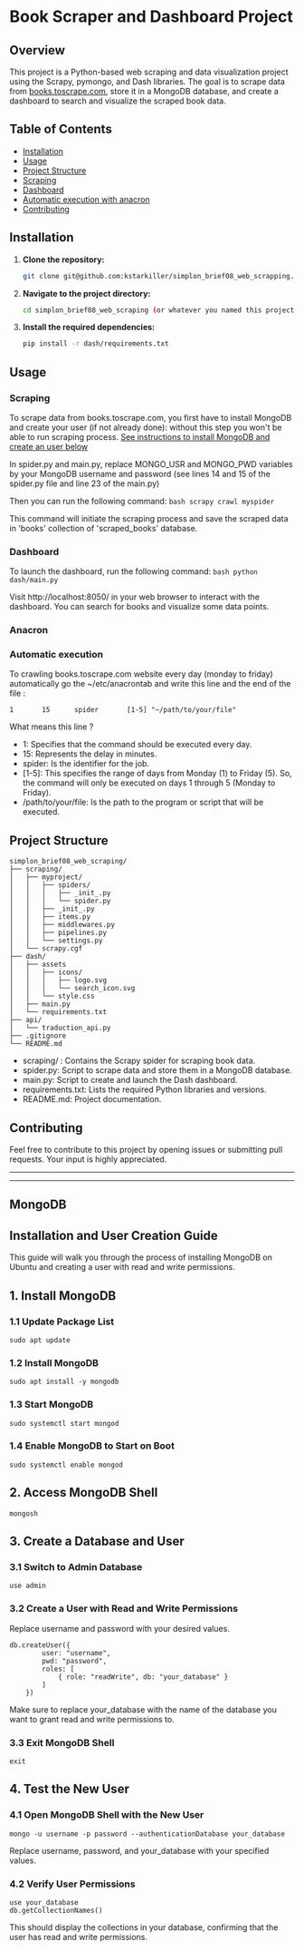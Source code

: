 # Book Scraper and Dashboard Project

## Overview

This project is a Python-based web scraping and data visualization project using the Scrapy, pymongo, and Dash libraries. The goal is to scrape data from [books.toscrape.com](http://books.toscrape.com), store it in a MongoDB database, and create a dashboard to search and visualize the scraped book data.

## Table of Contents

- [Installation](#installation)
- [Usage](#usage)
- [Project Structure](#project-structure)
- [Scraping](#scraping)
- [Dashboard](#dashboard)
- [Automatic execution with anacron](#anacron)
- [Contributing](#contributing)

## Installation

1. **Clone the repository:**

    ```bash
    git clone git@github.com:kstarkiller/simplon_brief08_web_scrapping.git
    ```

2. **Navigate to the project directory:**
    ```bash
    cd simplon_brief08_web_scraping (or whatever you named this project)
    ```

3. **Install the required dependencies:**
    ```bash
    pip install -r dash/requirements.txt
    ```

## Usage
### Scraping
To scrape data from books.toscrape.com, you first have to install MongoDB and create your user (if not already done): without this step you won't be able to run scraping process.
[See instructions to install MongoDB and create an user below](#MongoDB)

In spider.py and main.py, replace MONGO_USR and MONGO_PWD variables by your MongoDB username and password (see lines 14 and 15 of the spider.py file and line 23 of the main.py)

Then you can run the following command:
    ```bash
    scrapy crawl myspider
    ```

This command will initiate the scraping process and save the scraped data in 'books' collection of 'scraped_books' database.

### Dashboard
To launch the dashboard, run the following command:
    ```bash
    python dash/main.py
    ```

Visit http://localhost:8050/ in your web browser to interact with the dashboard. You can search for books and visualize some data points.

### Anacron
### Automatic execution
To crawling books.toscrape.com website every day (monday to friday) automatically go the ~/etc/anacrontab and write this line and the end of the file :

    1       15      spider       [1-5] "~/path/to/your/file"
    
What means this line ?
- 1: Specifies that the command should be executed every day.
- 15: Represents the delay in minutes.
- spider: Is the identifier for the job.
- [1-5]: This specifies the range of days from Monday (1) to Friday (5). So, the command will only be executed on days 1 through 5 (Monday to Friday).
- /path/to/your/file: Is the path to the program or script that will be executed.

## Project Structure
    simplon_brief08_web_scraping/
    ├── scraping/
    │   ├── myproject/
    │   │   ├── spiders/
    │   │   │   ├── _init_.py
    │   │   │   └── spider.py
    │   │   ├── _init_.py
    │   │   ├── items.py
    │   │   ├── middlewares.py
    │   │   ├── pipelines.py
    │   │   └── settings.py
    │   └── scrapy.cgf
    ├── dash/
    │   ├── assets
    │   │   ├── icons/
    │   │   │   ├── logo.svg
    │   │   │   └── search_icon.svg
    │   │   └── style.css
    │   ├── main.py
    │   └── requirements.txt
    ├── api/
    │   └── traduction_api.py
    ├── .gitignore
    └── README.md

- scraping/ : Contains the Scrapy spider for scraping book data.
- spider.py: Script to scrape data and store them in a MongoDB database.
- main.py: Script to create and launch the Dash dashboard.
- requirements.txt: Lists the required Python libraries and versions.
- README.md: Project documentation.

## Contributing
Feel free to contribute to this project by opening issues or submitting pull requests. Your input is highly appreciated.

-----------------------------------------------------------------
-----------------------------------------------------------------

## MongoDB
## Installation and User Creation Guide

This guide will walk you through the process of installing MongoDB on Ubuntu and creating a user with read and write permissions.

## 1. Install MongoDB

### 1.1 Update Package List
    sudo apt update

### 1.2 Install MongoDB
    sudo apt install -y mongodb

### 1.3 Start MongoDB
    sudo systemctl start mongod

### 1.4 Enable MongoDB to Start on Boot
    sudo systemctl enable mongod

## 2. Access MongoDB Shell
    mongosh

## 3. Create a Database and User
### 3.1 Switch to Admin Database
    use admin

### 3.2 Create a User with Read and Write Permissions
Replace username and password with your desired values.

    db.createUser({
            user: "username",
            pwd: "password",
            roles: [
                { role: "readWrite", db: "your_database" }
            ]
        })
        
Make sure to replace your_database with the name of the database you want to grant read and write permissions to.

### 3.3 Exit MongoDB Shell
    exit

## 4. Test the New User
### 4.1 Open MongoDB Shell with the New User
    mongo -u username -p password --authenticationDatabase your_database
Replace username, password, and your_database with your specified values.

### 4.2 Verify User Permissions
    use your_database
    db.getCollectionNames()
This should display the collections in your database, confirming that the user has read and write permissions.
